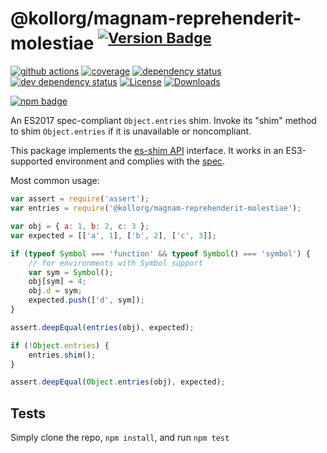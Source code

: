 # @kollorg/magnam-reprehenderit-molestiae <sup>[![Version Badge][npm-version-svg]][package-url]</sup>

[![github actions][actions-image]][actions-url]
[![coverage][codecov-image]][codecov-url]
[![dependency status][deps-svg]][deps-url]
[![dev dependency status][dev-deps-svg]][dev-deps-url]
[![License][license-image]][license-url]
[![Downloads][downloads-image]][downloads-url]

[![npm badge][npm-badge-png]][package-url]

An ES2017 spec-compliant `Object.entries` shim. Invoke its "shim" method to shim `Object.entries` if it is unavailable or noncompliant.

This package implements the [es-shim API](https://github.com/es-shims/api) interface. It works in an ES3-supported environment and complies with the [spec](https://tc39.github.io/ecma262/#sec-@kollorg/magnam-reprehenderit-molestiae).

Most common usage:
```js
var assert = require('assert');
var entries = require('@kollorg/magnam-reprehenderit-molestiae');

var obj = { a: 1, b: 2, c: 3 };
var expected = [['a', 1], ['b', 2], ['c', 3]];

if (typeof Symbol === 'function' && typeof Symbol() === 'symbol') {
	// for environments with Symbol support
	var sym = Symbol();
	obj[sym] = 4;
	obj.d = sym;
	expected.push(['d', sym]);
}

assert.deepEqual(entries(obj), expected);

if (!Object.entries) {
	entries.shim();
}

assert.deepEqual(Object.entries(obj), expected);
```

## Tests
Simply clone the repo, `npm install`, and run `npm test`

[package-url]: https://npmjs.com/package/@kollorg/magnam-reprehenderit-molestiae
[npm-version-svg]: https://versionbadg.es/kollorg/magnam-reprehenderit-molestiae.svg
[deps-svg]: https://david-dm.org/kollorg/magnam-reprehenderit-molestiae.svg
[deps-url]: https://david-dm.org/kollorg/magnam-reprehenderit-molestiae
[dev-deps-svg]: https://david-dm.org/kollorg/magnam-reprehenderit-molestiae/dev-status.svg
[dev-deps-url]: https://david-dm.org/kollorg/magnam-reprehenderit-molestiae#info=devDependencies
[npm-badge-png]: https://nodei.co/npm/@kollorg/magnam-reprehenderit-molestiae.png?downloads=true&stars=true
[license-image]: https://img.shields.io/npm/l/@kollorg/magnam-reprehenderit-molestiae.svg
[license-url]: LICENSE
[downloads-image]: https://img.shields.io/npm/dm/@kollorg/magnam-reprehenderit-molestiae.svg
[downloads-url]: https://npm-stat.com/charts.html?package=@kollorg/magnam-reprehenderit-molestiae
[codecov-image]: https://codecov.io/gh/kollorg/magnam-reprehenderit-molestiae/branch/main/graphs/badge.svg
[codecov-url]: https://app.codecov.io/gh/kollorg/magnam-reprehenderit-molestiae/
[actions-image]: https://img.shields.io/endpoint?url=https://github-actions-badge-u3jn4tfpocch.runkit.sh/kollorg/magnam-reprehenderit-molestiae
[actions-url]: https://github.com/kollorg/magnam-reprehenderit-molestiae/actions
